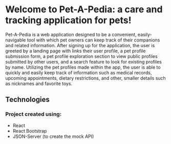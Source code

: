 # Welcome to Pet-A-Pedia: a care and tracking application for pets!

Pet-A-Pedia is a web application designed to be a convenient, easily-navigable tool with which pet owners can keep track of their companions and related information. After signing up for the application, the user is greeted by a landing page with links their user profile, a pet profile submission form, a pet profile exploration section to view public profiles submitted by other users, and a search feature to look for existing profiles by name. Utilizing the pet profiles made within the app, the user is able to quickly and easily keep track of information such as medical records, upcoming appointments, dietary restrictions, and other, smaller details such as nicknames and favorite toys.

## Technologies
### Project created using:
* React
* React Bootstrap
* JSON-Server (to create the mock API)

